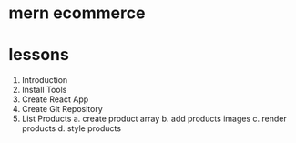 # mern ecommerce

# lessons

1. Introduction
2. Install Tools
3. Create React App
4. Create Git Repository
5. List Products
   a. create product array
   b. add products images
   c. render products
   d. style products
